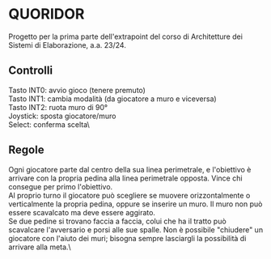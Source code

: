 # QUORIDOR
Progetto per la prima parte dell'extrapoint del corso di Architetture dei Sistemi di Elaborazione, a.a. 23/24.

## Controlli
Tasto INT0: avvio gioco (tenere premuto)\
Tasto INT1: cambia modalità (da giocatore a muro e viceversa)\
Tasto INT2: ruota muro di 90°\
Joystick: sposta giocatore/muro\
Select: conferma scelta\

## Regole
Ogni giocatore parte dal centro della sua linea perimetrale, e l'obiettivo è arrivare con la propria pedina alla linea perimetrale opposta. Vince chi consegue per primo l'obiettivo.\
Al proprio turno il giocatore può scegliere se muovere orizzontalmente o verticalmente la propria pedina, oppure se inserire un muro. Il muro non può essere scavalcato ma deve essere aggirato.\
Se due pedine si trovano faccia a faccia, colui che ha il tratto può scavalcare l'avversario e porsi alle sue spalle. Non è possibile "chiudere" un giocatore con l'aiuto dei muri; bisogna sempre lasciargli la possibilità di arrivare alla meta.\
